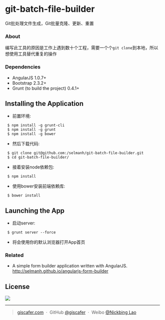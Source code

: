 git-batch-file-builder
======================

Git批处理文件生成，Git批量克隆、更新、重置

### About 

编写此工具的原因是工作上遇到数十个工程，需要一个个`git clone`到本地，所以想使用工具替代重复的操作

### Dependencies

* AngularJS 1.0.7+
* Bootstrap 2.3.2+
* Grunt (to build the project) 0.4.1+

## Installing the Application

* 前置环境:
 ```
  $ npm install -g grunt-cli
  $ npm install -g grunt
  $ npm install -g bower 
 ```

* 然后下载代码: 
 ``` 
  $ git clone git@github.com:/selmanh/git-batch-file-builder.git 
  $ cd git-batch-file-builder/ 
 ```
  
* 接着安装node依赖包: 
 ``` 
  $ npm install 
 ``` 
 
* 使用bower安装前端依赖库: 
 ``` 
  $ bower install 
 ``` 
 
## Launching the App

* 启动server: 
 ```
  $ grunt server --force
 ```
 
* 将会使用你的默认浏览器打开App首页 

### Related

* A simple form builder application written with AngularJS. http://selmanh.github.io/angularjs-form-builder


## License
![](https://img.shields.io/badge/license-MIT-blue.svg)

---

> [giscafer.com](http://giscafer.com) &nbsp;&middot;&nbsp;
> GitHub [@giscafer](https://github.com/giscafer) &nbsp;&middot;&nbsp;
> Weibo [@Nickbing Lao](https://weibo.com/laohoubin)
